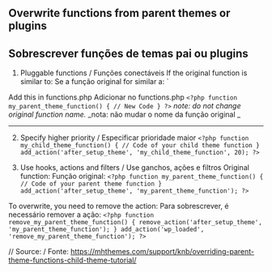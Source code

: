 Overwrite functions from parent themes or plugins
-----
Sobrescrever funções de temas pai ou plugins
-----

1. Pluggable functions / Funções conectáveis 
If the original function is similar to:
Se a função original for similar a:
`<?php
if (!function_exists('my_parent_theme_function')) {
    function my_parent_theme_function() {
        // Code
    }
}
?>

Add this in functions.php
Adicionar no functions.php
`<?php
function my_parent_theme_function() {
    // New Code
}
?>`
_note: do not change original function name._
_nota: não mudar o nome da função original _

---

2. Specify higher priority / Especificar prioridade maior
`<?php
function my_child_theme_function() {
    // Code of your child theme function
}
add_action('after_setup_theme', 'my_child_theme_function', 20);
?>`

3. Use hooks, actions and filters / Use ganchos, ações e filtros
Original function:
Função original:
`<?php
function my_parent_theme_function() {
    // Code of your parent theme function
}
add_action('after_setup_theme', 'my_parent_theme_function');
?>`

To overwrite, you need to remove the action:
Para sobrescrever, é necessário remover a ação:
`<?php
function remove_my_parent_theme_function() {
    remove_action('after_setup_theme', 'my_parent_theme_function');
}
add_action('wp_loaded', 'remove_my_parent_theme_function');
?>`


// Source: / Fonte: https://mhthemes.com/support/knb/overriding-parent-theme-functions-child-theme-tutorial/
